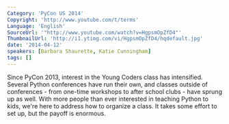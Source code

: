 ```yaml
---
Category: 'PyCon US 2014'
Copyright: 'http://www.youtube.com/t/terms'
Language: 'English'
SourceUrl: '"http://www.youtube.com/watch?v=HgpsmOpZfD4"'
ThumbnailUrl: 'http://i1.ytimg.com/vi/HgpsmOpZfD4/hqdefault.jpg'
date: '2014-04-12'
speakers: [Barbara Shaurette, Katie Cunningham]
tags: []
---
```

Since PyCon 2013, interest in the Young Coders class has intensified. Several Python conferences have run their own, and classes outside of conferences - from one-time workshops to after school clubs - have sprung up as well. With more people than ever interested in teaching Python to kids, we're here to address how to organize a class. It takes some effort to set up, but the payoff is enormous.